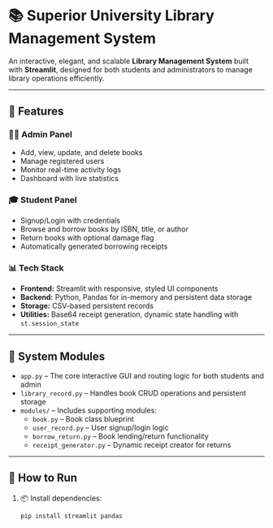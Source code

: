 # 📚 Superior University Library Management System

An interactive, elegant, and scalable **Library Management System** built with **Streamlit**, designed for both students and administrators to manage library operations efficiently.

---

## 🚀 Features

### 👩‍💼 Admin Panel
- Add, view, update, and delete books
- Manage registered users
- Monitor real-time activity logs
- Dashboard with live statistics

### 🎓 Student Panel
- Signup/Login with credentials
- Browse and borrow books by ISBN, title, or author
- Return books with optional damage flag
- Automatically generated borrowing receipts

### 📊 Tech Stack
- **Frontend:** Streamlit with responsive, styled UI components
- **Backend:** Python, Pandas for in-memory and persistent data storage
- **Storage:** CSV-based persistent records
- **Utilities:** Base64 receipt generation, dynamic state handling with `st.session_state`

---

## 🧱 System Modules

- `app.py` – The core interactive GUI and routing logic for both students and admin
- `library_record.py` – Handles book CRUD operations and persistent storage
- `modules/` – Includes supporting modules:
  - `book.py` – Book class blueprint
  - `user_record.py` – User signup/login logic
  - `borrow_return.py` – Book lending/return functionality
  - `receipt_generator.py` – Dynamic receipt creator for returns

---

## 🧪 How to Run

1. 📦 Install dependencies:

   ```bash
   pip install streamlit pandas
